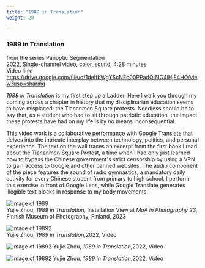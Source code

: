 ```yaml
---
title: "1989 in Translation"
weight: 20

---
```


### **1989 in Translation**  

from the series Panoptic Segmentation  
2022, Single-channel video, color, sound, 4:28 minutes  
Video link: https://drive.google.com/file/d/1deIfbWgYScNEo00PPadQl6IG4iHjF4HO/view?usp=sharing  

*1989 in Translation* is my first step up a Ladder. Here I walk you through my coming across a chapter in history that my disciplinarian education seems to have misplaced: the Tiananmen Square protests. Needless should be to say that, as a
student who had to sit through patriotic education, the impact these protests have had on my life is by no means inconsequential. 

This video work is a collaborative performance with Google Translate that delves into the intricate interplay between technology, politics, and personal experience. The text on the wall traces an excerpt from the first book I read about the Tiananmen Square Protest, a time when I had only just learned how to bypass the Chinese government's strict censorship by using a VPN to gain access to Google and other banned websites. The audio component of the piece features the sound of radio gymnastics, a mandatory daily activity for every Chinese student from primary to high school. I perform this exercise in front of Google Lens, while Google Translate generates illegible text blocks in response to my body movements.


![image of 1989](/images/QWERTY/W/1989-install.jpg)  
Yujie Zhou, *1989 in Translation*, Installation View at *MoA in Photography 23*, Finnish Museum of Photography, Finland, 2023   

![image of 19892](/images/QWERTY/W/1989-1.png)  
Yujie Zhou, *1989 in Translation*,2022, Video

![image of 19892](/images/QWERTY/W/1989-2.png)
Yujie Zhou, *1989 in Translation*,2022, Video

![image of 19892](/images/QWERTY/W/1989-3.png) 
Yujie Zhou, *1989 in Translation*,2022, Video


  

